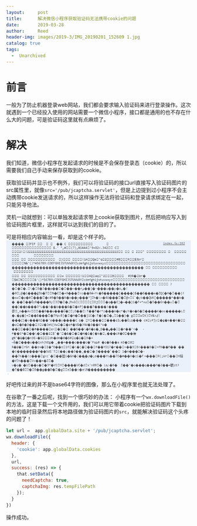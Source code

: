```yaml
---
layout:     post
title:      解决微信小程序获取验证码无法携带cookie的问题
date:       2019-03-28
author:     Reed
header-img: images/2019-3/IMG_20190201_152609 1.jpg
catalog: true
tags:
  -  Unarchived
---
```

# 前言
一般为了防止机器登录web网站，我们都会要求输入验证码来进行登录操作。这次就遇到一个已经投入使用的网站需要一个微信小程序，接口都是通用的也不存在什么大的问题，可是验证码这里就有点麻烦了。
# 解决
我们知道，微信小程序在发起请求的时候是不会保存登录态（cookie）的，所以需要我们自己手动来保存获取到的cookie。

获取验证码并显示也不例外，我们可以将验证码的接口url直接写入验证码图片的src属性里，就像`src='/pub/jcaptcha.servlet'`，但是上边提到过小程序不会主动携带cookie发送请求的，所以这样操作无法将验证码和登录请求绑定在一起，只能另寻他法。

灵机一动就想到：可以单独发起请求带上cookie获取到图片，然后把响应写入到验证码图片框里，这样就可以达到我们的目的了。

可是将相应内容输出一看，却是这个样子的。
![](../../images/2019-3/328191416.png)

好吧传过来的并不是base64字符的图像，那么在小程序里也就无法处理了。

在谷歌了一番之后呢，找到一个很巧妙的办法：
小程序有一个`wx.downloadFile()`的方法，这是下载一个文件用的，我们可以用它带着cookie把验证码图片下载到本地的临时目录然后将本地路径做为验证码图片的`src`，就能解决验证码这个头疼的问题了！
``` js
let url =  app.globalData.site + '/pub/jcaptcha.servlet';
wx.downloadFile({
  header: {
    'cookie': app.globalData.cookies
  },
  url,
  success: (res) => {
    that.setData({
      needCaptcha: true,
      captchaImg: res.tempFilePath
    });
  }
})
```
操作成功。